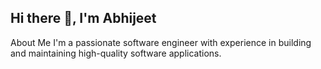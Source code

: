 ## Hi there 👋, I'm Abhijeet
About Me
I'm a passionate software engineer with experience in building and maintaining high-quality software applications.
